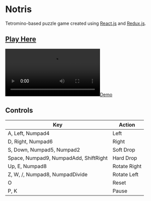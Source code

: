 # Notris

Tetromino-based puzzle game created using [React.js](https://facebook.github.io/react/) and [Redux.js](http://redux.js.org/).

## [Play Here](https://notris.netlify.app/)

[![Demo](notris.mp4)](/notris.mp4)

## Controls

| Key                                   | Action       |
| ------------------------------------- | ------------ |
| A, Left, Numpad4                      | Left         |
| D, Right, Numpad6                     | Right        |
| S, Down, Numpad5, Numpad2             | Soft Drop    |
| Space, Numpad9, NumpadAdd, ShiftRight | Hard Drop    |
| Up, E, Numpad8                        | Rotate Right |
| Z, W, /, Numpad8, NumpadDivide        | Rotate Left  |
| O                                     | Reset        |
| P, K                                  | Pause        |
